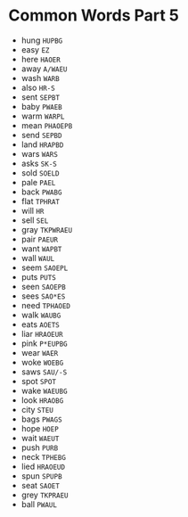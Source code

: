 # Common Words Part 5

* hung `HUPBG`
* easy `EZ`
* here `HAOER`
* away `A/WAEU`
* wash `WARB`
* also `HR-S`
* sent `SEPBT`
* baby `PWAEB`
* warm `WARPL`
* mean `PHAOEPB`
* send `SEPBD`
* land `HRAPBD`
* wars `WARS`
* asks `SK-S`
* sold `SOELD`
* pale `PAEL`
* back `PWABG`
* flat `TPHRAT`
* will `HR`
* sell `SEL`
* gray `TKPWRAEU`
* pair `PAEUR`
* want `WAPBT`
* wall `WAUL`
* seem `SAOEPL`
* puts `PUTS`
* seen `SAOEPB`
* sees `SAO*ES`
* need `TPHAOED`
* walk `WAUBG`
* eats `AOETS`
* liar `HRAOEUR`
* pink `P*EUPBG`
* wear `WAER`
* woke `WOEBG`
* saws `SAU/-S`
* spot `SPOT`
* wake `WAEUBG`
* look `HRAOBG`
* city `STEU`
* bags `PWAGS`
* hope `HOEP`
* wait `WAEUT`
* push `PURB`
* neck `TPHEBG`
* lied `HRAOEUD`
* spun `SPUPB`
* seat `SAOET`
* grey `TKPRAEU`
* ball `PWAUL`
